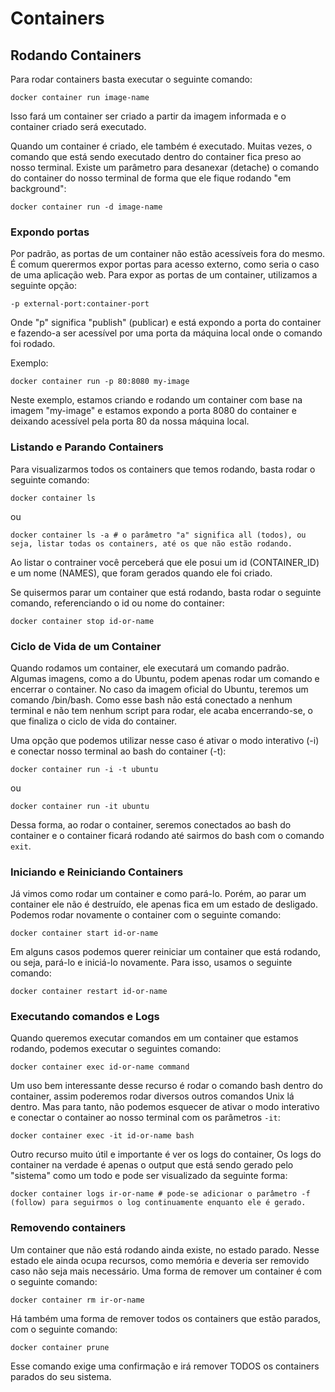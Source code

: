 # Containers

## Rodando Containers

Para rodar containers basta executar o seguinte comando:

```
docker container run image-name
```
Isso fará um container ser criado a partir da imagem informada e o container criado será executado.

Quando um container é criado, ele também é executado. Muitas vezes, o comando que está sendo executado dentro do container fica preso ao nosso terminal. Existe um parâmetro para desanexar (detache) o comando do container do nosso terminal de forma que ele fique rodando "em background":

```
docker container run -d image-name
```

### Expondo portas

Por padrão, as portas de um container não estão acessíveis fora do mesmo. É comum querermos expor portas para acesso externo, como seria o caso de uma aplicação web. Para expor as portas de um container, utilizamos a seguinte opção:

```
-p external-port:container-port
```

Onde "p" significa "publish" (publicar) e está expondo a porta do container e fazendo-a ser acessível por uma porta da máquina local onde o comando foi rodado.

Exemplo:
```
docker container run -p 80:8080 my-image
```

Neste exemplo, estamos criando e rodando um container com base na imagem "my-image" e estamos expondo a porta 8080 do container e deixando acessível pela porta 80 da nossa máquina local.

### Listando e Parando Containers

Para visualizarmos todos os containers que temos rodando, basta rodar o seguinte comando:
```
docker container ls
```
ou
```
docker container ls -a # o parâmetro "a" significa all (todos), ou seja, listar todas os containers, até os que não estão rodando.
```
Ao listar o contrainer você perceberá que ele posui um id (CONTAINER_ID) e um nome (NAMES), que foram gerados quando ele foi criado.

Se quisermos parar um container que está rodando, basta rodar o seguinte comando, referenciando o id ou nome do container:
```
docker container stop id-or-name
```

### Ciclo de Vida de um Container 

Quando rodamos um container, ele executará um comando padrão. Algumas imagens, como a do Ubuntu, podem apenas rodar um comando e encerrar o container. No caso da imagem oficial do Ubuntu, teremos um comando /bin/bash. Como esse bash não está conectado a nenhum terminal e não tem nenhum script para rodar, ele acaba encerrando-se, o que finaliza o ciclo de vida do container.

Uma opção que podemos utilizar nesse caso é ativar o modo interativo (-i) e conectar nosso terminal ao bash do container (-t):
```
docker container run -i -t ubuntu
```
ou 
```
docker container run -it ubuntu
```

Dessa forma, ao rodar o container, seremos conectados ao bash do container e o container ficará rodando até sairmos do bash com o comando ```exit```.

### Iniciando e Reiniciando Containers

Já vimos como rodar um container e como pará-lo. Porém, ao parar um container ele não é destruído, ele apenas fica em um estado de desligado. Podemos rodar novamente o container com o seguinte comando:

```
docker container start id-or-name
```

Em alguns casos podemos querer reiniciar um container que está rodando, ou seja, pará-lo e iniciá-lo novamente. Para isso, usamos o seguinte comando:

```
docker container restart id-or-name
```

### Executando comandos e Logs

Quando queremos executar comandos em um container que estamos rodando, podemos executar o seguintes comando:

```
docker container exec id-or-name command
```

Um uso bem interessante desse recurso é rodar o comando bash dentro do container, assim poderemos rodar diversos outros comandos Unix lá dentro. Mas para tanto, não podemos esquecer de ativar o modo interativo e conectar o container ao nosso terminal com os parâmetros ```-it```:

```
docker container exec -it id-or-name bash
```

Outro recurso muito útil e importante é ver os logs do container, Os logs do container na verdade é apenas o output que está sendo gerado pelo "sistema" como um todo e pode ser visualizado da seguinte forma:

```
docker container logs ir-or-name # pode-se adicionar o parâmetro -f (follow) para seguirmos o log continuamente enquanto ele é gerado.
```

### Removendo containers

Um container que não está rodando ainda existe, no estado parado. Nesse estado ele ainda ocupa recursos, como memória e deveria ser removido caso não seja mais necessário. Uma forma de remover um container é com o seguinte comando:


```
docker container rm ir-or-name
```

Há também uma forma de remover todos os containers que estão parados, com o seguinte comando:

```
docker container prune
```

Esse comando exige uma confirmação e irá remover TODOS os containers parados do seu sistema.
